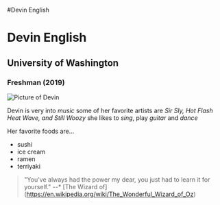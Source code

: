 #Devin English
# Devin English
## University of Washington
### Freshman (2019)

![Picture of Devin](Devin.jpeg)

Devin is very into *music* some of her favorite artists are _Sir Sly, Hot Flash Heat Wave, and Still Woozy_
she likes to *sing*, play *guitar* and *dance*

Her favorite foods are...
- sushi
- ice cream
- ramen
- terriyaki

>"You've always had the power my dear, you just had to learn it for yourself."
--* [The Wizard of] (https://en.wikipedia.org/wiki/The_Wonderful_Wizard_of_Oz)
